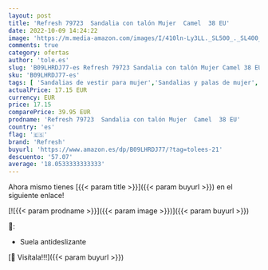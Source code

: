 ```yaml
---
layout: post
title: 'Refresh 79723  Sandalia con talón Mujer  Camel  38 EU'
date: 2022-10-09 14:24:22
image: 'https://m.media-amazon.com/images/I/410ln-Ly3LL._SL500_._SL400_.jpg'
comments: true
category: ofertas
author: 'tole.es'
slug: 'B09LHRDJ77-es Refresh 79723 Sandalia con talón Mujer Camel 38 EU'
sku: 'B09LHRDJ77-es'
tags: [ 'Sandalias de vestir para mujer','Sandalias y palas de mujer','Zapatos','Zapatos para mujer','Zapatos y complementos','refresh','sandalia','🇪🇸', ]
actualPrice: 17.15 EUR
currency: EUR
price: 17.15
comparePrice: 39.95 EUR
prodname: 'Refresh 79723  Sandalia con talón Mujer  Camel  38 EU'
country: 'es'
flag: '🇪🇸'
brand: 'Refresh'
buyurl: 'https://www.amazon.es/dp/B09LHRDJ77/?tag=tolees-21'
descuento: '57.07'
average: '18.0533333333333'
---
```


Ahora mismo tienes [{{< param title >}}]({{< param buyurl >}}) en el siguiente enlace!

[![{{< param prodname >}}]({{< param image >}})]({{< param buyurl >}})

🔎:

- Suela antideslizante

[🛒 Visítala!!!]({{< param buyurl >}})
